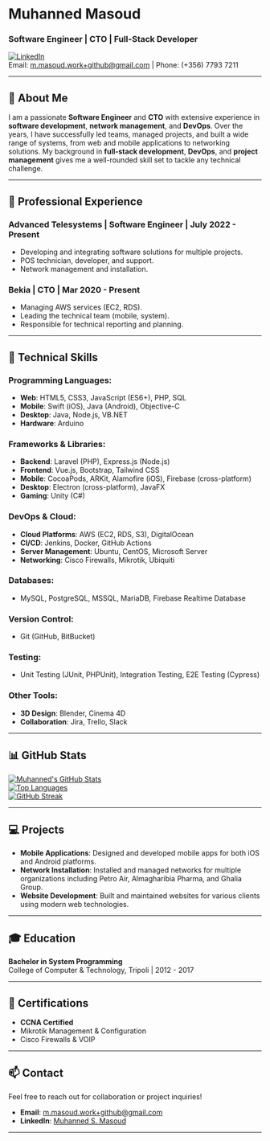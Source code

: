 # Muhanned Masoud

### Software Engineer | CTO | Full-Stack Developer

[![LinkedIn](https://img.shields.io/badge/LinkedIn-Connect-blue)](https://www.linkedin.com/in/muhanned-s-masoud/)  
Email: m.masoud.work+github@gmail.com | Phone: (+356) 7793 7211

---

## 👋 About Me

I am a passionate **Software Engineer** and **CTO** with extensive experience in **software development**, **network management**, and **DevOps**. Over the years, I have successfully led teams, managed projects, and built a wide range of systems, from web and mobile applications to networking solutions. My background in **full-stack development**, **DevOps**, and **project management** gives me a well-rounded skill set to tackle any technical challenge.

---

## 🚀 Professional Experience

### Advanced Telesystems | Software Engineer | July 2022 - Present
- Developing and integrating software solutions for multiple projects.
- POS technician, developer, and support.
- Network management and installation.

### Bekia | CTO | Mar 2020 - Present
- Managing AWS services (EC2, RDS).
- Leading the technical team (mobile, system).
- Responsible for technical reporting and planning.

---

## 💼 Technical Skills

### **Programming Languages**:
- **Web**: HTML5, CSS3, JavaScript (ES6+), PHP, SQL
- **Mobile**: Swift (iOS), Java (Android), Objective-C
- **Desktop**: Java, Node.js, VB.NET
- **Hardware**: Arduino

### **Frameworks & Libraries**:
- **Backend**: Laravel (PHP), Express.js (Node.js)
- **Frontend**: Vue.js, Bootstrap, Tailwind CSS
- **Mobile**: CocoaPods, ARKit, Alamofire (iOS), Firebase (cross-platform)
- **Desktop**: Electron (cross-platform), JavaFX
- **Gaming**: Unity (C#)

### **DevOps & Cloud**:
- **Cloud Platforms**: AWS (EC2, RDS, S3), DigitalOcean
- **CI/CD**: Jenkins, Docker, GitHub Actions
- **Server Management**: Ubuntu, CentOS, Microsoft Server
- **Networking**: Cisco Firewalls, Mikrotik, Ubiquiti

### **Databases**:
- MySQL, PostgreSQL, MSSQL, MariaDB, Firebase Realtime Database

### **Version Control**:
- Git (GitHub, BitBucket)

### **Testing**:
- Unit Testing (JUnit, PHPUnit), Integration Testing, E2E Testing (Cypress)

### **Other Tools**:
- **3D Design**: Blender, Cinema 4D
- **Collaboration**: Jira, Trello, Slack

---

## 📊 GitHub Stats

[![Muhanned's GitHub Stats](https://github-readme-stats.vercel.app/api?username=m-fenix2112&show_icons=true&theme=blueberry)](https://github.com/m-fenix2112)  
[![Top Languages](https://github-readme-stats.vercel.app/api/top-langs/?username=m-fenix2112&layout=compact&theme=blueberry)](https://github.com/m-fenix2112)  
[![GitHub Streak](https://github-readme-streak-stats.herokuapp.com/?user=m-fenix2112&theme=blueberry)](https://github.com/m-fenix2112)

---

## 💻 Projects

- **Mobile Applications**: Designed and developed mobile apps for both iOS and Android platforms.
- **Network Installation**: Installed and managed networks for multiple organizations including Petro Air, Almagharibia Pharma, and Ghalia Group.
- **Website Development**: Built and maintained websites for various clients using modern web technologies.

---

## 🎓 Education

**Bachelor in System Programming**  
College of Computer & Technology, Tripoli | 2012 - 2017

---

## 🏅 Certifications

- **CCNA Certified**
- Mikrotik Management & Configuration
- Cisco Firewalls & VOIP

---

## 📫 Contact

Feel free to reach out for collaboration or project inquiries!

- **Email**: m.masoud.work+github@gmail.com  
- **LinkedIn**: [Muhanned S. Masoud](https://www.linkedin.com/in/muhanned-s-masoud/)  

---

